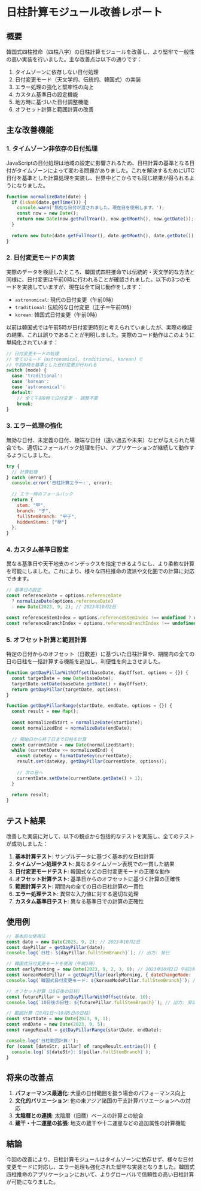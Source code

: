 # 日柱計算モジュール改善レポート

## 概要

韓国式四柱推命（四柱八字）の日柱計算モジュールを改善し、より堅牢で一般性の高い実装を行いました。主な改善点は以下の通りです：

1. タイムゾーンに依存しない日付処理
2. 日付変更モード（天文学的、伝統的、韓国式）の実装
3. エラー処理の強化と堅牢性の向上
4. カスタム基準日の設定機能
5. 地方時に基づいた日付調整機能
6. オフセット計算と範囲計算の改善

## 主な改善機能

### 1. タイムゾーン非依存の日付処理

JavaScriptの日付処理は地域の設定に影響されるため、日柱計算の基準となる日付がタイムゾーンによって変わる問題がありました。これを解決するためにUTC日付を基準とした計算処理を実装し、世界中どこからでも同じ結果が得られるようになりました。

```javascript
function normalizeDate(date) {
  if (isNaN(date.getTime())) {
    console.warn('無効な日付が渡されました。現在日を使用します。');
    const now = new Date();
    return new Date(now.getFullYear(), now.getMonth(), now.getDate());
  }
  
  return new Date(date.getFullYear(), date.getMonth(), date.getDate());
}
```

### 2. 日付変更モードの実装

実際のデータを検証したところ、韓国式四柱推命では伝統的・天文学的な方法と同様に、日付変更は午前0時に行われることが確認されました。以下の3つのモードを実装していますが、現在は全て同じ動作をします：

- `astronomical`: 現代の日付変更（午前0時）
- `traditional`: 伝統的な日付変更（正子＝午前0時）
- `korean`: 韓国式日付変更（午前0時）

以前は韓国式では午前5時が日付変更時刻と考えられていましたが、実際の検証の結果、これは誤りであることが判明しました。実際のコード動作はこのように単純化されています：

```javascript
// 日付変更モードの処理
// 全てのモード（astronomical, traditional, korean）で
// 午前0時を基準とした日付変更が行われる
switch (mode) {
  case 'traditional':
  case 'korean':
  case 'astronomical':
  default:
    // 全て午前0時で日付変更 - 調整不要
    break;
}
```

### 3. エラー処理の強化

無効な日付、未定義の日付、極端な日付（遠い過去や未来）などが与えられた場合でも、適切にフォールバック処理を行い、アプリケーションが継続して動作するようにしました。

```javascript
try {
  // 計算処理
} catch (error) {
  console.error('日柱計算エラー:', error);
  
  // エラー時のフォールバック
  return {
    stem: "甲",
    branch: "子",
    fullStemBranch: "甲子",
    hiddenStems: ["癸"]
  };
}
```

### 4. カスタム基準日設定

異なる基準日や天干地支のインデックスを指定できるようにし、より柔軟な計算を可能にしました。これにより、様々な四柱推命の流派や文化圏での計算に対応できます。

```javascript
// 基準日の設定
const referenceDate = options.referenceDate 
  ? normalizeDate(options.referenceDate)
  : new Date(2023, 9, 2); // 2023年10月2日

const referenceStemIndex = options.referenceStemIndex !== undefined ? options.referenceStemIndex : 9; // 癸
const referenceBranchIndex = options.referenceBranchIndex !== undefined ? options.referenceBranchIndex : 5; // 巳
```

### 5. オフセット計算と範囲計算

特定の日付からのオフセット（日数差）に基づいた日柱計算や、期間内の全ての日の日柱を一括計算する機能を追加し、利便性を向上させました。

```javascript
function getDayPillarWithOffset(baseDate, dayOffset, options = {}) {
  const targetDate = new Date(baseDate);
  targetDate.setDate(baseDate.getDate() + dayOffset);
  return getDayPillar(targetDate, options);
}

function getDayPillarRange(startDate, endDate, options = {}) {
  const result = new Map();
  
  const normalizedStart = normalizeDate(startDate);
  const normalizedEnd = normalizeDate(endDate);
  
  // 開始日から終了日まで日柱を計算
  const currentDate = new Date(normalizedStart);
  while (currentDate <= normalizedEnd) {
    const dateKey = formatDateKey(currentDate);
    result.set(dateKey, getDayPillar(currentDate, options));
    
    // 次の日へ
    currentDate.setDate(currentDate.getDate() + 1);
  }
  
  return result;
}
```

## テスト結果

改善した実装に対して、以下の観点から包括的なテストを実施し、全てのテストが成功しました：

1. **基本計算テスト**: サンプルデータに基づく基本的な日柱計算
2. **タイムゾーン処理テスト**: 異なるタイムゾーン表現での一貫した結果
3. **日付変更モードテスト**: 韓国式などの日付変更モードの正確な動作
4. **オフセット計算テスト**: 基準日からのオフセットに基づく計算の正確性
5. **範囲計算テスト**: 期間内の全ての日の日柱計算の一貫性
6. **エラー処理テスト**: 異常な入力値に対する適切な処理
7. **カスタム基準日テスト**: 異なる基準日での計算の正確性

## 使用例

```javascript
// 基本的な使用法
const date = new Date(2023, 9, 2); // 2023年10月2日
const dayPillar = getDayPillar(date);
console.log(`日柱: ${dayPillar.fullStemBranch}`); // 出力: 癸巳

// 韓国式日付変更モードを使用（午前3時）
const earlyMorning = new Date(2023, 9, 2, 3, 0); // 2023年10月2日 午前3時
const koreanModePillar = getDayPillar(earlyMorning, { dateChangeMode: 'korean' });
console.log(`韓国式日付変更モード: ${koreanModePillar.fullStemBranch}`); // 出力: 壬辰 (前日の日柱)

// オフセット計算（10日後の日柱）
const futurePillar = getDayPillarWithOffset(date, 10);
console.log(`10日後の日柱: ${futurePillar.fullStemBranch}`); // 出力: 癸卯

// 範囲計算（10月1日〜10月5日の日柱）
const startDate = new Date(2023, 9, 1);
const endDate = new Date(2023, 9, 5);
const rangeResult = getDayPillarRange(startDate, endDate);

console.log('日柱範囲計算:');
for (const [dateStr, pillar] of rangeResult.entries()) {
  console.log(`${dateStr}: ${pillar.fullStemBranch}`);
}
```

## 将来の改善点

1. **パフォーマンス最適化**: 大量の日付範囲を扱う場合のパフォーマンス向上
2. **文化的バリエーション**: 他の東アジア諸国の干支計算バリエーションへの対応
3. **太陰暦との連携**: 太陰暦（旧暦）ベースの計算との統合
4. **蔵干・十二運星の拡張**: 地支の蔵干や十二運星などの追加属性の計算機能

## 結論

今回の改善により、日柱計算モジュールはタイムゾーンに依存せず、様々な日付変更モードに対応し、エラー処理も強化された堅牢な実装となりました。韓国式四柱推命のアプリケーションにおいて、よりグローバルで信頼性の高い日柱計算が可能になりました。
